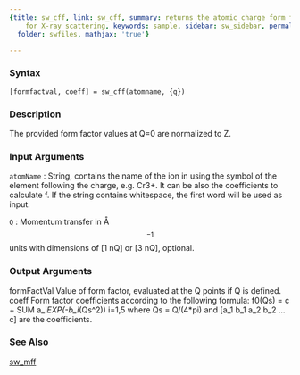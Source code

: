 ```yaml
---
{title: sw_cff, link: sw_cff, summary: returns the atomic charge form factor values
    for X-ray scattering, keywords: sample, sidebar: sw_sidebar, permalink: sw_cff.html,
  folder: swfiles, mathjax: 'true'}

---
```


### Syntax

`[formfactval, coeff] = sw_cff(atomname, {q})`

### Description

The provided form factor values at Q=0 are normalized to Z.
 

### Input Arguments

`atomName`
: String, contains the name of the ion in using the symbol of
  the element following the charge, e.g. Cr3+. It can be also
  the coefficients to calculate f. If the string contains
  whitespace, the first word will be used as input.

`Q`
: Momentum transfer in Å$$^{-1}$$ units with dimensions of
  [1 nQ] or [3 nQ], optional.

### Output Arguments

formFactVal   Value of form factor, evaluated at the Q points if Q is
              defined.
coeff         Form factor coefficients according to the following
              formula:
                  f0(Qs) = c + SUM a_i*EXP(-b_i*(Qs^2))
                               i=1,5
              where Qs = Q/(4*pi) and [a_1 b_1 a_2 b_2 ... c] are the
              coefficients.

### See Also

[sw_mff](sw_mff.html)

